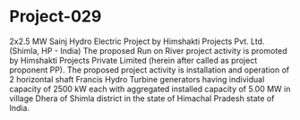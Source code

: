 # Project-029
2x2.5 MW Sainj Hydro Electric Project by Himshakti Projects Pvt. Ltd. (Shimla, HP - India)
The proposed Run on River project activity is promoted by Himshakti Projects Private Limited (herein after called as project proponent PP). The proposed project activity is installation and operation of 2 horizontal shaft Francis Hydro Turbine generators having individual capacity of 2500 kW each with aggregated installed capacity of 5.00 MW in village Dhera of Shimla district in the state of Himachal Pradesh state of India.
